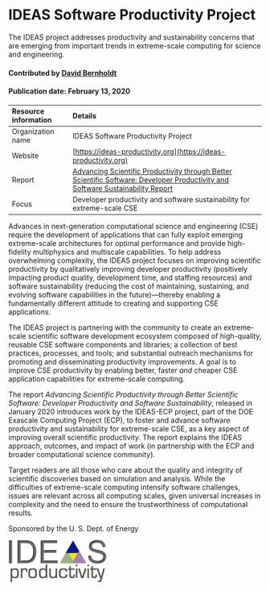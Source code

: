 # IDEAS Software Productivity Project
<!-- deck text start --> 
The IDEAS project addresses productivity and sustainability concerns that are emerging from important trends in extreme-scale computing for science and engineering.
<!-- deck text end --> 

#### Contributed by [David Bernholdt](http://github.com/bernhold)
#### Publication date: February 13, 2020

Resource information | Details 
:--- | :--- 
Organization name  | IDEAS Software Productivity Project
Website  | [https://ideas-productivity.org](https://ideas-productivity.org)
Report | [Advancing Scientific Productivity through Better Scientific Software: Developer Productivity and Software Sustainability Report](https://exascaleproject.org/better-scientific-productivity-through-better-scientific-software-the-ideas-report)
Focus | Developer productivity and software sustainability for extreme-scale CSE

Advances in next-generation computational science and engineering (CSE) require the development of applications that can fully exploit emerging extreme-scale architectures for optimal performance and provide high-fidelity multiphysics and multiscale capabilities. To help address overwhelming complexity, the IDEAS project focuses on improving scientific productivity by qualitatively improving developer productivity (positively impacting product quality, development time, and staffing resources) and software sustainability (reducing the cost of maintaining, sustaining, and evolving software capabilities in the future)—thereby enabling a fundamentally different attitude to creating and supporting CSE applications.

The IDEAS project is partnering with the community to create an extreme-scale scientific software development ecosystem composed of high-quality, reusable CSE software components and libraries; a collection of best practices, processes, and tools; and substantial outreach mechanisms for promoting and disseminating productivity improvements.  A goal is to improve CSE productivity by enabling better, faster *and* cheaper CSE application capabilities for extreme-scale computing.

The report *Advancing Scientific Productivity through Better Scientific Software: Developer Productivity and Software Sustainability*, released in January 2020 introduces work by the IDEAS-ECP project, part of the DOE Exascale Computing Project (ECP), to foster and advance software productivity and sustainability for extreme-scale CSE, as a key aspect of improving overall scientific productivity. The report explains the IDEAS approach, outcomes, and impact of work (in partnership with the ECP and broader computational science community).

Target readers are all those who care about the quality and integrity of scientific discoveries based on simulation and analysis. While the difficulties of extreme-scale computing intensify software challenges, issues are relevant across all computing scales, given universal increases in complexity and the need to ensure the trustworthiness of computational results.

Sponsored by the U. S. Dept. of Energy

<img src='../images/IDEAS_logo_small.png' class='logo' />


<!---
Publish: yes
Topics: Projects and organizations
Pinned: no
RSS update: 2020-02-13
--->
